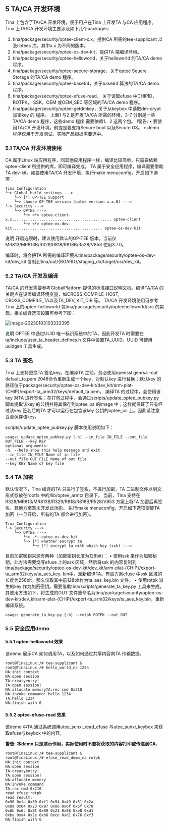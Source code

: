 ## 5 TA/CA 开发环境

Tina 上包含了TA/CA 开发环境，便于用户在Tina 上开发TA 与CA 应用程序。
Tina 上TA/CA 开发环境主要涉及如下几个packages:

1. tina/package/security/optee-client-x.x，提供CA 所需的tee-supplicant 以及libteec
   库，其中x.x 为不同的版本。
2. tina/package/security/optee-os-dev-kit，提供TA 端编译环境。
3. tina/package/security/optee-helloworld，关于helloworld 的TA/CA demo 程序。
4. tina/package/security/optee-secure-storage，关于optee Seucre Storage 的TA/CA
   demo 程序。
5. tina/package/security/optee-base64，关于base64 算法的TA/CA demo 程序。
6. tina/package/security/optee-efuse-read， 关于读取efuse 中CHIPID，ROTPK，
   SSK，OEM 或OEM_SEC 等区域的TA/CA demo 程序。
7. tina/package/security/optee-getdmkey，关于从keybox 中读取dm-crypt 加密key 的
   程序。
   上面1 与2 是开发TA/CA 所需的环境，3-7 分别是一些TA/CA demo 程序，这些demo 程序
   需要依赖1、2 这两个包。
   !警告:
   • 要使用TA/CA 开发环境，前提是要支持Secure boot 以及Secure OS。
   • demo 程序仅用于开发测试，实际产品根据需要选中。

### 5.1 TA/CA 开发环境使用

CA 属于Linux 端应用程序，同其他应用程序一样，编译比较简单，只需要依赖optee-client 所提供的库，即可编译完成。
TA 属于安全应用程序，编译需要借助TA dev-kit。如要使用TA/CA 开发环境，执行make menuconfig，开启如下选项：

```
Tina Configuration
└─> Global build settings --->
	└─> [*] OP-TEE Support
	└─> choose OP-TEE version (optee version x.x.0) --->
└─> Security --->
	└─> OPTEE --->
		└─> <*> optee-client-x.x............................................ optee-client
		└─> <*> optee-os-dev-kit........................................ optee-os-dev-kit
```

说明
开启选项时，建议使用默认的OP-TEE 版本。当前仅MR813/MR813B/R329/R818/R818B/R528/V853 使用3.7.0。

编译时，将会把TA 所需的编译环境从tina/package/security/optee-os-dev-kit/dev_kit 复制到tina/out/{BOARD}/staging_dir/target/usr/dev_kit。

### 5.2 TA/CA 开发及编译

TA/CA 的开发需要参考GlobalPlatform 提供的标准接口说明文档。编译TA/CA 的关键点在设置编译环境变量，如CROSS_COMPILE_HOST, CROSS_COMPILE_TA以及TA_DEV_KIT_DIR 等。
TA/CA 开发环境使用可参考Tina 上的optee-helloworld 包tina/package/security/opteehelloworld/src 的实现。相关编译选项设置可参考下图：

![image-20230103103333395](https://cdn.staticaly.com/gh/DongshanPI/Docs-Photos@master/Tina-Sdk/Linux_Security_DevGuide_image-20230103103333395.png)

说明
OPTEE 中通过UUID 唯一标识系统中的TA，因此开发TA 时需要在ta/include/user_ta_header_defines.h 文件中设置TA_UUID。UUID 可使用uuidgen 工具生成。

### 5.3 TA 签名

Tina 上支持更换TA 签名key。在编译TA 之前，务必使用openssl genrsa -out default_ta.pem 2048命令重新生成一个key，对默认key 进行替换；默认key 的路径位于package/security/optee-os-dev-kit/dev_kit/arm-plat-{CHIP}/export-ta_arm32/keys/default_ta.pem。
编译TA 的过程中，会使用该key 对TA 进行签名；在打包过程中，会通过scripts/update_optee_pubkey.py 脚本提取该key 的公钥并将其保存到optee_os 的image 中；这样就保证了只有经过该key 签名后的TA 才可以运行在包含该key 公钥的optee_os 上。因此请注意
妥善保存该key。

scripts/update_optee_pubkey.py 脚本使用说明如下：

```
usage: update_optee_pubkey.py [-h] --in_file IN_FILE --out_file OUT_FILE --key KEY
optional arguments:
-h, --help show this help message and exit
--in_file IN_FILE Name of in file
--out_file OUT_FILE Name of out file
--key KEY Name of key file
```

### 5.4 TA 加密

默认情况下，Tina 编译的TA 只进行了签名，不进行加密，TA 二进制文件以明文形式存放在rootfs 中的/lib/optee_armtz 目录下。
当前，Tina 支持在R328/MR813/MR813B/R329/R818/R818B/R528/V853 方案上将TA 加密后再签名，其他方案暂未开发此功能。
执行make menuconfig，开启如下选项使能TA 加密（一旦开启，所有的TA 都会进行加密）。

```
Tina Configuration
└─> Security --->
	└─> OPTEE --->
		└─> -*- optee-os-dev-kit
		└─> [*] whether encrypt ta
			└─> [*] encrypt ta with which key (ssk) --->
```

目前加密密钥来源有两种（加密密钥长度为128bit）：
• 使用ssk 来作为加密秘钥。此方法需要烧写efuse 上的ssk 区域，然后将ssk 的内容复制到tina/package/security/optee-os-dev-kit/dev_kit/arm-plat-{CHIP}/export-ta_arm32/keys/ta_aes_key.
bin中，重新编译TA。有些方案efuse 中ssk 区域的长度为256bit，那么仅取其中前128bit作为ta_aes_key.bin 文件。
• 使用rotpk 派生的key 作为加密密钥。需要借助tina/scripts/generate_ta_key.py 工具来生成。其使用方法如下，将生成的OUT 文件重命名为tina/package/security/optee-os-dev-kit/dev_kit/arm-plat-{CHIP}/export-ta_arm32/keys/ta_aes_key.bin，重新编译系统。

```
usage: generate_ta_key.py [-h] --rotpk ROTPK --out OUT
```

### 5.5 安全应用demo

#### 5.5.1 optee-helloworld 效果

该demo 展示CA 如何调用TA，以及如何通过共享内容向TA 传输数据。

```
root@TinaLinux:/# tee-supplicant &
root@TinaLinux:/# hello_world_na 1234
NA:init context
NA:open session
TA:creatyentry!
TA:open session!
NA:allocate memoryTA:rec cmd 0x210
NA:invoke command: hello 1234
TA:hello 1234
NA:finish with 0
```

#### 5.5.2 optee-efuse-read 效果

该demo 中TA 通过系统调用utee_sunxi_read_efuse 与utee_sunxi_keybox 来获取efuse与keybox 中的内容。

**警告:**
**本demo 只是演示作用，实际使用时不要将获取的内容打印或传递到CA**。

```
root@TinaLinux:/# tee-supplicant &
root@TinaLinux:/# efuse_read_demo_na rotpk
NA:init context
NA:open session
TA:creatyentry!
TA:open session!
NA:allocate memory
NA:invoke command
TA:rec cmd 0x210
read efuse:rotpk
read result:
0x90 0xfa 0x80 0xf1 0x54 0x49 0x51 0x2a
0x8a 0x04 0x23 0x97 0x06 0x6f 0x5f 0x78
0x0b 0x6c 0x8f 0x89 0x21 0x98 0xe8 0xd1
0xba 0xa4 0x2e 0xb6 0xce 0xd1 0x76 0xf3
NA:finish with 0
```


